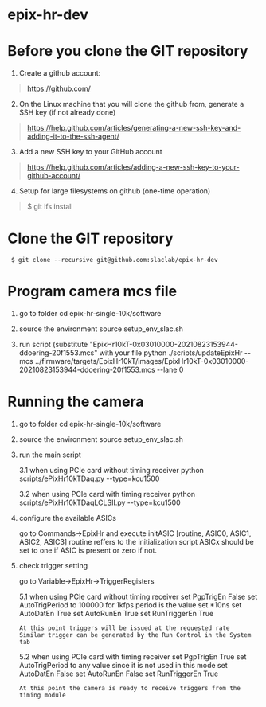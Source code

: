 # epix-hr-dev

# Before you clone the GIT repository

1) Create a github account:
> https://github.com/

2) On the Linux machine that you will clone the github from, generate a SSH key (if not already done)
> https://help.github.com/articles/generating-a-new-ssh-key-and-adding-it-to-the-ssh-agent/

3) Add a new SSH key to your GitHub account
> https://help.github.com/articles/adding-a-new-ssh-key-to-your-github-account/

4) Setup for large filesystems on github (one-time operation)
> $ git lfs install

# Clone the GIT repository
``` $ git clone --recursive git@github.com:slaclab/epix-hr-dev```


# Program camera mcs file

1) go to folder
cd epix-hr-single-10k/software

2) source the environment
source setup_env_slac.sh

3) run script (substitute "EpixHr10kT-0x03010000-20210823153944-ddoering-20f1553.mcs" with your file
python ./scripts/updateEpixHr  --mcs   ../firmware/targets/EpixHr10kT/images/EpixHr10kT-0x03010000-20210823153944-ddoering-20f1553.mcs --lane 0


# Running the camera

1) go to folder
cd epix-hr-single-10k/software

2) source the environment
source setup_env_slac.sh

3) run the main script

   3.1 when using PCIe card without timing receiver
       python scripts/ePixHr10kTDaq.py --type=kcu1500

   3.2 when using PCIe card with timing receiver
       python scripts/ePixHr10kTDaqLCLSII.py --type=kcu1500

4) configure the available ASICs

   go to Commands->EpixHr and execute
   initASIC [routine, ASIC0, ASIC1, ASIC2, ASIC3]
      routine reffers to the initialization script
      ASICx should be set to one if ASIC is present or zero if not.

5) check trigger setting

   go to Variable->EpixHr->TriggerRegisters
   
   5.1 when using PCIe card without timing receiver
       set PgpTrigEn False
       set AutoTrigPeriod to 100000 for 1kfps
          period is the value set *10ns
       set AutoDatEn True
       set AutoRunEn True
       set RunTriggerEn True

       At this point triggers will be issued at the requested rate
       Similar trigger can be generated by the Run Control in the System tab

   5.2 when using PCIe card with timing receiver
       set PgpTrigEn True
       set AutoTrigPeriod to any value since it is not used in this mode
       set AutoDatEn False
       set AutoRunEn False
       set RunTriggerEn True

       At this point the camera is ready to receive triggers from the timing module
   
	
   